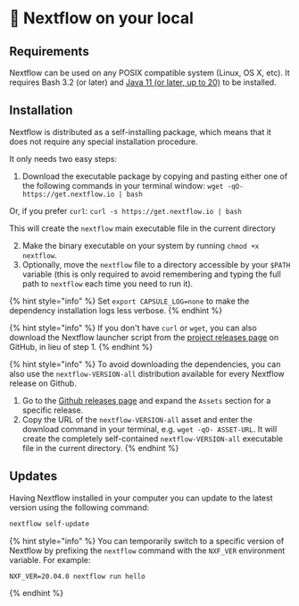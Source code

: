 # 📝 Nextflow on your local

## Requirements

Nextflow can be used on any POSIX compatible system (Linux, OS X, etc). It requires Bash 3.2 (or later) and [Java 11 (or later, up to 20)](http://www.oracle.com/technetwork/java/javase/downloads/index.html) to be installed.

## Installation

Nextflow is distributed as a self-installing package, which means that it does not require any special installation procedure.

It only needs two easy steps:

1. Download the executable package by copying and pasting either one of the following commands in your terminal window: `wget -qO- https://get.nextflow.io | bash`

&#x20;      Or, if you prefer `curl`: `curl -s https://get.nextflow.io | bash`

&#x20;      This will create the `nextflow` main executable file in the current directory

2. Make the binary executable on your system by running `chmod +x nextflow`.
3. Optionally, move the `nextflow` file to a directory accessible by your `$PATH` variable (this is only required to avoid remembering and typing the full path to `nextflow` each time you need to run it).

{% hint style="info" %}
Set `export CAPSULE_LOG=none` to make the dependency installation logs less verbose.
{% endhint %}

{% hint style="info" %}
If you don't have `curl` or `wget`, you can also download the Nextflow launcher script from the [project releases page](https://github.com/nextflow-io/nextflow/releases/latest) on GitHub, in lieu of step 1.
{% endhint %}

{% hint style="info" %}
To avoid downloading the dependencies, you can also use the `nextflow-VERSION-all` distribution available for every Nextflow release on Github.

1. Go to the [Github releases page](https://github.com/nextflow-io/nextflow/releases) and expand the `Assets` section for a specific release.
2. Copy the URL of the `nextflow-VERSION-all` asset and enter the download command in your terminal, e.g. `wget -qO- ASSET-URL`. It will create the completely self-contained `nextflow-VERSION-all` executable file in the current directory.
{% endhint %}

## Updates

Having Nextflow installed in your computer you can update to the latest version using the following command:

```bash
nextflow self-update
```

{% hint style="info" %}
You can temporarily switch to a specific version of Nextflow by prefixing the `nextflow` command with the `NXF_VER` environment variable. For example:

```
NXF_VER=20.04.0 nextflow run hello
```
{% endhint %}

